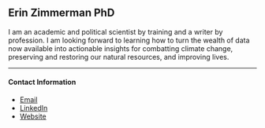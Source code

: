 ## Erin Zimmerman PhD
I am an academic and political scientist by training and a writer by profession. I am looking forward to learning how to turn the wealth of data now available into actionable insights for combatting climate change, preserving and restoring our natural resources, and improving lives. 
****
#### Contact Information
* [Email](Erin.Zimmerman@colorado.edu)
* [LinkedIn](https://www.linkedin.com/in/erin-zimmermanphd/)
* [Website](https://www.erinzimmermanphd.com/)
